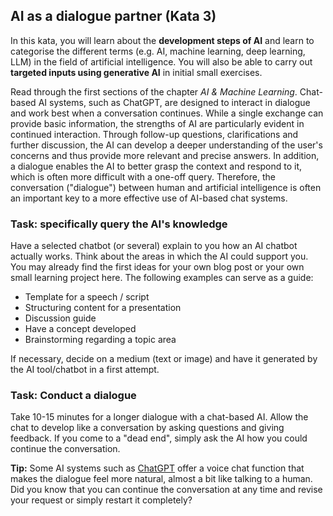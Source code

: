 ## AI as a dialogue partner (Kata 3)

In this kata, you will learn about the **development steps of AI** and learn to categorise the different terms (e.g. AI, machine learning, deep learning, LLM) in the field of artificial intelligence. You will also be able to carry out **targeted inputs using generative AI** in initial small exercises.

Read through the first sections of the chapter *AI & Machine Learning*. Chat-based AI systems, such as ChatGPT, are designed to interact in dialogue and work best when a conversation continues. While a single exchange can provide basic information, the strengths of AI are particularly evident in continued interaction. Through follow-up questions, clarifications and further discussion, the AI can develop a deeper understanding of the user's concerns and thus provide more relevant and precise answers. In addition, a dialogue enables the AI to better grasp the context and respond to it, which is often more difficult with a one-off query. Therefore, the conversation ("dialogue") between human and artificial intelligence is often an important key to a more effective use of AI-based chat systems.

### Task: specifically query the AI's knowledge
Have a selected chatbot (or several) explain to you how an AI chatbot actually works. 
Think about the areas in which the AI could support you. You may already find the first ideas for your own blog post or your own small learning project here. The following examples can serve as a guide:

  - Template for a speech / script
  - Structuring content for a presentation
  - Discussion guide
  - Have a concept developed
  - Brainstorming regarding a topic area

If necessary, decide on a medium (text or image) and have it generated by the AI tool/chatbot in a first attempt.

### Task: Conduct a dialogue
Take 10-15 minutes for a longer dialogue with a chat-based AI. Allow the chat to develop like a conversation by asking questions and giving feedback. If you come to a "dead end", simply ask the AI how you could continue the conversation.

**Tip:** Some AI systems such as [ChatGPT](https://chat.openai.com) offer a voice chat function that makes the dialogue feel more natural, almost a bit like talking to a human. Did you know that you can continue the conversation at any time and revise your request or simply restart it completely?
